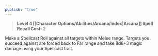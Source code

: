 ```yaml
---
publish: "true"
---
```

> **Level 4 [[Character Options/Abilities/Arcana/index|Arcana]] Spell**
> **Recall Cost:** 2

Make a Spellcast Roll against all targets within Melee range. Targets you succeed against are forced back to Far range and take 8d8+3 magic damage using your Spellcast trait.
